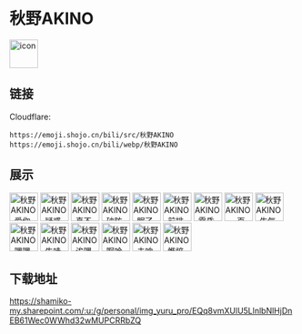 # 秋野AKINO
<img src="https://emoji.shojo.cn/bili/src/秋野AKINO/icon.png" width="50" height="50" alt="icon">

## 链接
Cloudflare:
```
https://emoji.shojo.cn/bili/src/秋野AKINO
https://emoji.shojo.cn/bili/webp/秋野AKINO
```
## 展示
<img src="https://emoji.shojo.cn/bili/src/秋野AKINO/秋野AKINO-爱你.png" width="50" height="50" alt="秋野AKINO-爱你">
<img src="https://emoji.shojo.cn/bili/src/秋野AKINO/秋野AKINO-疑惑.png" width="50" height="50" alt="秋野AKINO-疑惑">
<img src="https://emoji.shojo.cn/bili/src/秋野AKINO/秋野AKINO-真不熟.png" width="50" height="50" alt="秋野AKINO-真不熟">
<img src="https://emoji.shojo.cn/bili/src/秋野AKINO/秋野AKINO-破防了.png" width="50" height="50" alt="秋野AKINO-破防了">
<img src="https://emoji.shojo.cn/bili/src/秋野AKINO/秋野AKINO-眠了.png" width="50" height="50" alt="秋野AKINO-眠了">
<img src="https://emoji.shojo.cn/bili/src/秋野AKINO/秋野AKINO-前排留影.png" width="50" height="50" alt="秋野AKINO-前排留影">
<img src="https://emoji.shojo.cn/bili/src/秋野AKINO/秋野AKINO-零昏.png" width="50" height="50" alt="秋野AKINO-零昏">
<img src="https://emoji.shojo.cn/bili/src/秋野AKINO/秋野AKINO-一百昏.png" width="50" height="50" alt="秋野AKINO-一百昏">
<img src="https://emoji.shojo.cn/bili/src/秋野AKINO/秋野AKINO-生气.png" width="50" height="50" alt="秋野AKINO-生气">
<img src="https://emoji.shojo.cn/bili/src/秋野AKINO/秋野AKINO-嘿嘿嘿.png" width="50" height="50" alt="秋野AKINO-嘿嘿嘿">
<img src="https://emoji.shojo.cn/bili/src/秋野AKINO/秋野AKINO-牛哇.png" width="50" height="50" alt="秋野AKINO-牛哇">
<img src="https://emoji.shojo.cn/bili/src/秋野AKINO/秋野AKINO-诶嘿.png" width="50" height="50" alt="秋野AKINO-诶嘿">
<img src="https://emoji.shojo.cn/bili/src/秋野AKINO/秋野AKINO-啊哈哈.png" width="50" height="50" alt="秋野AKINO-啊哈哈">
<img src="https://emoji.shojo.cn/bili/src/秋野AKINO/秋野AKINO-未响应.png" width="50" height="50" alt="秋野AKINO-未响应">
<img src="https://emoji.shojo.cn/bili/src/秋野AKINO/秋野AKINO-憔悴.png" width="50" height="50" alt="秋野AKINO-憔悴">

## 下载地址

https://shamiko-my.sharepoint.com/:u:/g/personal/img_yuru_pro/EQq8vmXUlU5LlnlbNlHjDnEB61Wec0WWhd32wMUPCRRbZQ
